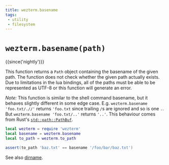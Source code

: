 ```yaml
---
title: wezterm.basename
tags:
 - utility
 - filesystem
---
```

# `wezterm.basename(path)`

{{since('nightly')}}

This function returns a `Path` object containing the basename of the given path.
The function does not check whether the given path actually exists.
Due to limitations in the lua bindings, all of the paths
must be able to be represented as UTF-8 or this function will generate an
error.

*Note:* This function is similar to the shell command basename, but it behaves
slightly different in some edge case. E.g. `wezterm.basename 'foo.txt/.//'`
returns `'foo.txt` since trailing `/`s are ignored and so is one `.`.
But `wezterm.basename 'foo.txt/..'` returns `'..'`. This behaviour comes
from Rust's [`std::path::PathBuf`](https://doc.rust-lang.org/nightly/std/path/struct.PathBuf.html#method.file_name).

```lua
local wezterm = require 'wezterm'
local basename = wezterm.basename
local to_path = wezterm.to_path

assert(to_path 'baz.txt' == basename '/foo/bar/baz.txt')
```

See also [dirname](dirname.md).

